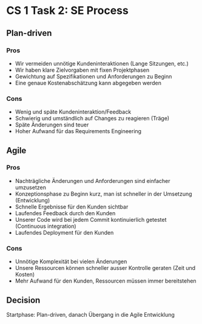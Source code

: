 # CS 1 Task 2: SE Process

## Plan-driven

### Pros
* Wir vermeiden unnötige Kundeninteraktionen (Lange Sitzungen, etc.)
* Wir haben klare Zielvorgaben mit fixen Projektphasen
* Gewichtung auf Spezifikationen und Anforderungen zu Beginn
* Eine genaue Kostenabschätzung kann abgegeben werden

### Cons
* Wenig und späte Kundeninteraktion/Feedback
* Schwierig und umständlich auf Changes zu reagieren (Träge)
* Späte Änderungen sind teuer
* Hoher Aufwand für das Requirements Engineering

## Agile

### Pros
* Nachträgliche Änderungen und Anforderungen sind einfacher umzusetzen
* Konzeptionsphase zu Beginn kurz, man ist schneller in der Umsetzung (Entwicklung)
* Schnelle Ergebnisse für den Kunden sichtbar
* Laufendes Feedback durch den Kunden
* Unserer Code wird bei jedem Commit kontinuierlich getestet (Continuous integration)
* Laufendes Deployment für den Kunden

### Cons
* Unnötige Komplexität bei vielen Änderungen
* Unsere Ressourcen können schneller ausser Kontrolle geraten (Zeit und Kosten)
* Mehr Aufwand für den Kunden, Ressourcen müssen immer bereitstehen

## Decision

Startphase: Plan-driven, danach Übergang in die Agile Entwicklung
